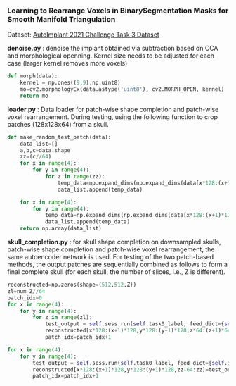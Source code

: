 ### Learning to Rearrange Voxels in BinarySegmentation Masks for Smooth Manifold Triangulation



Dataset: [AutoImplant 2021 Challenge Task 3 Dataset](https://autoimplant2021.grand-challenge.org/Dataset/)



**denoise.py** : denoise the implant obtained via subtraction based on CCA and morphological openning. Kernel size needs to be adjusted for each case (larger kernel removes more voxels)

```python
def morph(data):
    kernel = np.ones((9,9),np.uint8)
    mo=cv2.morphologyEx(data.astype('uint8'), cv2.MORPH_OPEN, kernel)
    return mo
```


**loader.py** : Data loader for patch-wise shape completion and patch-wise voxel rearrangement. During testing, using the following function to crop patches (128x128x64) from a skull.

```python
def make_random_test_patch(data):
    data_list=[]
    a,b,c=data.shape
    zz=(c//64)
    for x in range(4):
        for y in range(4):
            for z in range(zz):            
                temp_data=np.expand_dims(np.expand_dims(data[x*128:(x+1)*128,y*128:(y+1)*128,z*64:(z+1)*64],axis=0),axis=4)
                data_list.append(temp_data)

    for x in range(4):
        for y in range(4):
            temp_data=np.expand_dims(np.expand_dims(data[x*128:(x+1)*128,y*128:(y+1)*128,c-64:c],axis=0),axis=4)            
            data_list.append(temp_data)
    return np.array(data_list)
 ```

**skull_completion.py** : for skull shape completion on downsampled skulls, patch-wise shape completion and patch-wise voxel rearrangement, the same autoencoder network is used. For testing of the two patch-based methods, the output patches are sequentially combined as follows to form a final complete skull (for each skull, the number of slices, i.e., Z is different).  

```python
reconstructed=np.zeros(shape=(512,512,Z))
zl=num_Z//64
patch_idx=0
for x in range(4):
    for y in range(4):
        for z in range(zl):
            test_output = self.sess.run(self.task0_label, feed_dict={self.input_I: test_input[patch_idx]})
            reconstructed[x*128:(x+1)*128,y*128:(y+1)*128,z*64:(z+1)*64]=test_output[0,:,:,:]
            patch_idx=patch_idx+1

for x in range(4):
    for y in range(4):
        test_output = self.sess.run(self.task0_label, feed_dict={self.input_I: test_input[patch_idx]})
        reconstructed[x*128:(x+1)*128,y*128:(y+1)*128,zz-64:zz]=test_output[0,:,:,:]
        patch_idx=patch_idx+1
 ```
